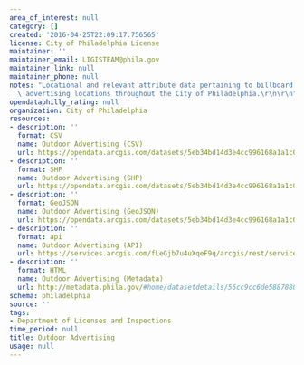 ```yaml
---
area_of_interest: null
category: []
created: '2016-04-25T22:09:17.756565'
license: City of Philadelphia License
maintainer: ''
maintainer_email: LIGISTEAM@phila.gov
maintainer_link: null
maintainer_phone: null
notes: "Locational and relevant attribute data pertaining to billboard and outdoor\
  \ advertising locations throughout the City of Philadelphia.\r\n\r\n"
opendataphilly_rating: null
organization: City of Philadelphia
resources:
- description: ''
  format: CSV
  name: Outdoor Advertising (CSV)
  url: https://opendata.arcgis.com/datasets/5eb34bd14d3e4cc996168a1a1c026e0e_0.csv
- description: ''
  format: SHP
  name: Outdoor Advertising (SHP)
  url: https://opendata.arcgis.com/datasets/5eb34bd14d3e4cc996168a1a1c026e0e_0.zip
- description: ''
  format: GeoJSON
  name: Outdoor Advertising (GeoJSON)
  url: https://opendata.arcgis.com/datasets/5eb34bd14d3e4cc996168a1a1c026e0e_0.geojson
- description: ''
  format: api
  name: Outdoor Advertising (API)
  url: https://services.arcgis.com/fLeGjb7u4uXqeF9q/arcgis/rest/services/LI_OUTDOOR_ADVERTISING/FeatureServer/0/query?outFields=*&where=1%3D1
- description: ''
  format: HTML
  name: Outdoor Advertising (Metadata)
  url: http://metadata.phila.gov/#home/datasetdetails/56cc9cc6de5887880eef8291/representationdetails/56cc9cc6de5887880eef8293/
schema: philadelphia
source: ''
tags:
- Department of Licenses and Inspections
time_period: null
title: Outdoor Advertising
usage: null
---
```

